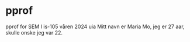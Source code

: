 # pprof
pprof for SEM I is-105 våren 2024 uia
Mitt navn er Maria Mo, jeg er 27 aar, skulle onske jeg var 22.
